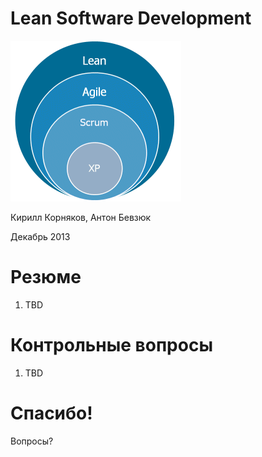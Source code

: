 # Lean Software Development

![](./pix/Lean-Agile-Scrum-XP.gif)

Кирилл Корняков, Антон Бевзюк

Декабрь 2013

<!-- TODO
  -
-->

# Резюме

  1. TBD

# Контрольные вопросы

  1. TBD

# Спасибо!

Вопросы?